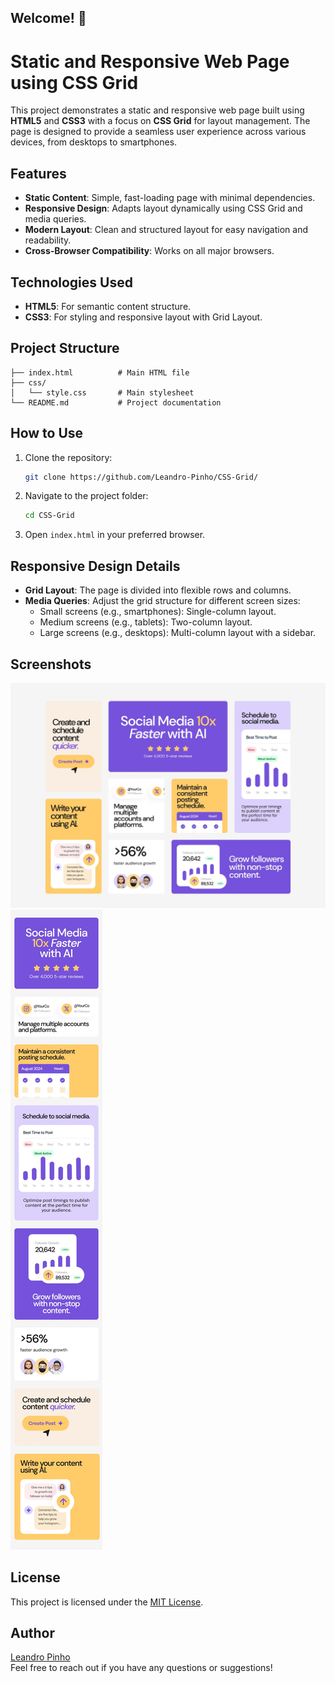 ## Welcome! 👋

# Static and Responsive Web Page using CSS Grid

This project demonstrates a static and responsive web page built using **HTML5** and **CSS3** with a focus on **CSS Grid** for layout management. The page is designed to provide a seamless user experience across various devices, from desktops to smartphones.

## Features

- **Static Content**: Simple, fast-loading page with minimal dependencies.
- **Responsive Design**: Adapts layout dynamically using CSS Grid and media queries.
- **Modern Layout**: Clean and structured layout for easy navigation and readability.
- **Cross-Browser Compatibility**: Works on all major browsers.

## Technologies Used

- **HTML5**: For semantic content structure.
- **CSS3**: For styling and responsive layout with Grid Layout.

## Project Structure


```
├── index.html          # Main HTML file
├── css/
│   └── style.css       # Main stylesheet
└── README.md           # Project documentation
```

## How to Use

1. Clone the repository:
   ```bash
   git clone https://github.com/Leandro-Pinho/CSS-Grid/
   ```

2. Navigate to the project folder:
   ```bash
   cd CSS-Grid
   ```

3. Open `index.html` in your preferred browser.

## Responsive Design Details

- **Grid Layout**: The page is divided into flexible rows and columns.
- **Media Queries**: Adjust the grid structure for different screen sizes:
  - Small screens (e.g., smartphones): Single-column layout.
  - Medium screens (e.g., tablets): Two-column layout.
  - Large screens (e.g., desktops): Multi-column layout with a sidebar.

## Screenshots

![Design preview for the Bento grid coding challenge](./design/desktop-design.jpg)
![Design preview for the Bento grid coding challenge](./design/mobile-design.jpg)

## License

This project is licensed under the [MIT License](LICENSE).

## Author

[Leandro Pinho](https://github.com/Leandro-Pinho/)  
Feel free to reach out if you have any questions or suggestions!
